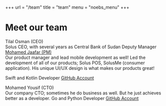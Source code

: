 +++
url = "/team"
title = "team"
menu = "noebs_menu"
+++

# Meet our team

<div class="box">

<div>
Tilal Osman (CEO)
<br>Solus CEO, with several years as Central Bank of Sudan Deputy Manager
</div>

<div>
<a href="mailto:moe@soluspay.net">Mohamed Jaafar (PM)</a>
<br>Our product manager and lead mobile development as well! Led the development of all of our products; Solus POS, SolusMe (consumer application). His unique UI/UX design is what makes our products great!
<p>Swift and Kotlin Developer <a href="https://github.com/wadjaafar">GitHub Account</a>
</p>
</div>

<div>
Mohamed Yousif (CTO)
<br>Our company CTO; sometimes he do business as well. But he just achieves better as a developer.
Go and Python Developer <a href="https://github.com/adonese">GitHub Account</a>
</div>

</div>

